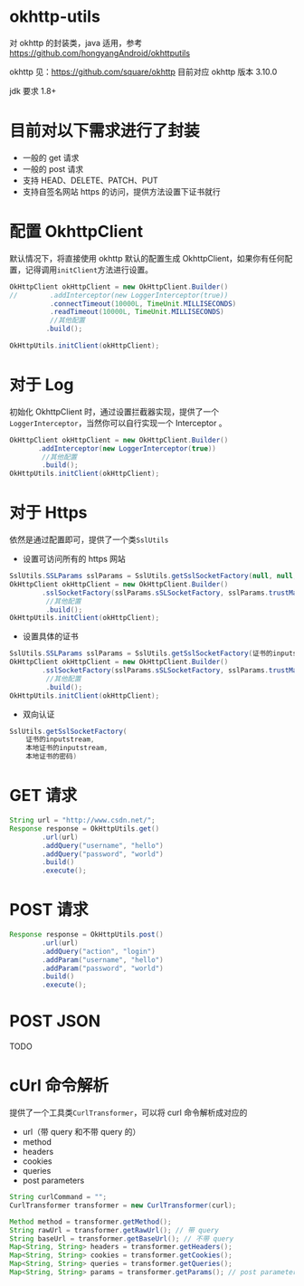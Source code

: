 # okhttp-utils

对 okhttp 的封装类，java 适用，参考 https://github.com/hongyangAndroid/okhttputils

okhttp 见：https://github.com/square/okhttp 目前对应 okhttp 版本 3.10.0

jdk 要求 1.8+

# 目前对以下需求进行了封装

* 一般的 get 请求
* 一般的 post 请求
* 支持 HEAD、DELETE、PATCH、PUT
* 支持自签名网站 https 的访问，提供方法设置下证书就行

# 配置 OkhttpClient
默认情况下，将直接使用 okhttp 默认的配置生成 OkhttpClient，如果你有任何配置，记得调用`initClient`方法进行设置。

```java
OkHttpClient okHttpClient = new OkHttpClient.Builder()
//        .addInterceptor(new LoggerInterceptor(true))
          .connectTimeout(10000L, TimeUnit.MILLISECONDS)
          .readTimeout(10000L, TimeUnit.MILLISECONDS)
          //其他配置
         .build();
         
OkHttpUtils.initClient(okHttpClient);
```

# 对于 Log
初始化 OkhttpClient 时，通过设置拦截器实现，提供了一个`LoggerInterceptor`，当然你可以自行实现一个 Interceptor 。
```java
OkHttpClient okHttpClient = new OkHttpClient.Builder()
       .addInterceptor(new LoggerInterceptor(true))
        //其他配置
        .build();
OkHttpUtils.initClient(okHttpClient);
```

# 对于 Https
依然是通过配置即可，提供了一个类`SslUtils`

* 设置可访问所有的 https 网站
```java
SslUtils.SSLParams sslParams = SslUtils.getSslSocketFactory(null, null, null);
OkHttpClient okHttpClient = new OkHttpClient.Builder()
        .sslSocketFactory(sslParams.sSLSocketFactory, sslParams.trustManager)
         //其他配置
         .build();
OkHttpUtils.initClient(okHttpClient);
```

* 设置具体的证书
```java
SslUtils.SSLParams sslParams = SslUtils.getSslSocketFactory(证书的inputstream, null, null);
OkHttpClient okHttpClient = new OkHttpClient.Builder()
        .sslSocketFactory(sslParams.sSLSocketFactory, sslParams.trustManager))
         //其他配置
         .build();
OkHttpUtils.initClient(okHttpClient);
```

* 双向认证
```java
SslUtils.getSslSocketFactory(
	证书的inputstream, 
	本地证书的inputstream, 
	本地证书的密码)
```

# GET 请求
```java
String url = "http://www.csdn.net/";
Response response = OkHttpUtils.get()
        .url(url)
        .addQuery("username", "hello")
        .addQuery("password", "world")
        .build()
        .execute();
```


# POST 请求
```java
Response response = OkHttpUtils.post()
        .url(url)
        .addQuery("action", "login")
        .addParam("username", "hello")
        .addParam("password", "world")
        .build()
        .execute();
```

# POST JSON

TODO

# cUrl 命令解析
提供了一个工具类`CurlTransformer`，可以将 curl 命令解析成对应的

* url（带 query 和不带 query 的）
* method
* headers
* cookies
* queries
* post parameters

```java
String curlCommand = "";
CurlTransformer transformer = new CurlTransformer(curl);

Method method = transformer.getMethod();
String rawUrl = transformer.getRawUrl(); // 带 query
String baseUrl = transformer.getBaseUrl(); // 不带 query
Map<String, String> headers = transformer.getHeaders();
Map<String, String> cookies = transformer.getCookies();
Map<String, String> queries = transformer.getQueries();
Map<String, String> params = transformer.getParams(); // post parameters

```

